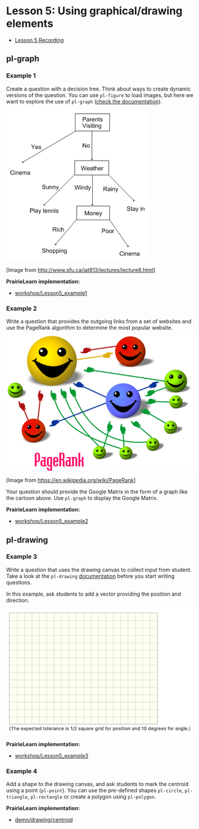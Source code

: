 # Lesson 5: Using graphical/drawing elements

- [Lesson 5 Recording](https://mediaspace.illinois.edu/media/t/1_zy9k4z7z/170964131)

## pl-graph

### Example 1

Create a question with a decision tree. Think about ways to create dynamic versions of the question. You can use `pl-figure` to load images, but here we want to explore the use of `pl-graph` ([check the documentation](https://prairielearn.readthedocs.io/en/latest/elements/#pl-graph-element)).

![](figs/tree.png)

[Image from http://www.sfu.ca/iat813/lectures/lecture6.html]

**PrairieLearn implementation:**

- [workshop/Lesson5_example1](https://us.prairielearn.com/pl/course_instance/4970/instructor/question/8211638/preview)

### Example 2

Write a question that provides the outgoing links from a set of websites and use the PageRank algorithm to determine the most popular website.

![](figs/page-rank.png)

[Image from https://en.wikipedia.org/wiki/PageRank]

Your question should provide the Google Matrix in the form of a graph like the cartoon above. Use `pl-graph` to display the Google Matrix.

**PrairieLearn implementation:**

- [workshop/Lesson5_example2](https://us.prairielearn.com/pl/course_instance/4970/instructor/question/8211639/preview)

## pl-drawing

### Example 3

Write a question that uses the drawing canvas to collect input from student. Take a look at the `pl-drawing` [documentation](https://prairielearn.readthedocs.io/en/latest/pl-drawing/) before you start writing questions.

In this example, ask students to add a vector providing the position and direction.

![](figs/canvas.png)

**PrairieLearn implementation:**

- [workshop/Lesson5_example3](https://us.prairielearn.com/pl/course_instance/4970/instructor/question/8211641/preview)

### Example 4

Add a shape to the drawing canvas, and ask students to mark the centroid using a point (`pl-point`). You can use the pre-defined shapes `pl-circle`, `pl-triangle`, `pl-rectangle` or create a polygon using `pl-polygon`.

**PrairieLearn implementation:**

- [demo/drawing/centroid](https://us.prairielearn.com/pl/course_instance/4970/instructor/question/4942650/preview)
